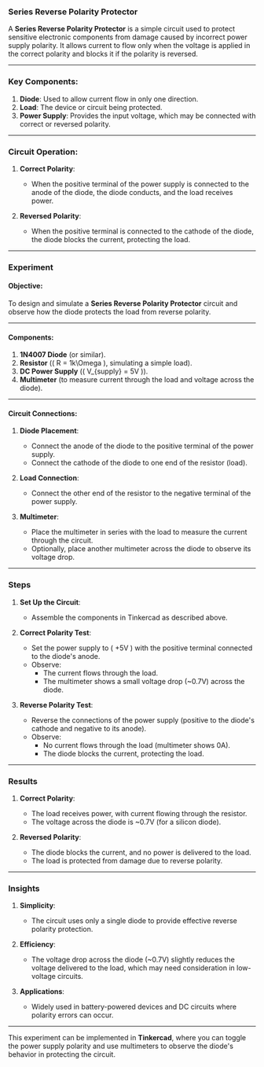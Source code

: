 ### **Series Reverse Polarity Protector**

A **Series Reverse Polarity Protector** is a simple circuit used to protect sensitive electronic components from damage caused by incorrect power supply polarity. It allows current to flow only when the voltage is applied in the correct polarity and blocks it if the polarity is reversed.

---

### **Key Components**:
1. **Diode**: Used to allow current flow in only one direction.
2. **Load**: The device or circuit being protected.
3. **Power Supply**: Provides the input voltage, which may be connected with correct or reversed polarity.

---

### **Circuit Operation**:
1. **Correct Polarity**:
   - When the positive terminal of the power supply is connected to the anode of the diode, the diode conducts, and the load receives power.

2. **Reversed Polarity**:
   - When the positive terminal is connected to the cathode of the diode, the diode blocks the current, protecting the load.

---

### Experiment

#### **Objective**:
To design and simulate a **Series Reverse Polarity Protector** circuit and observe how the diode protects the load from reverse polarity.

---

#### **Components**:
1. **1N4007 Diode** (or similar).
2. **Resistor** (\( R = 1k\Omega \), simulating a simple load).
3. **DC Power Supply** (\( V_{supply} = 5V \)).
4. **Multimeter** (to measure current through the load and voltage across the diode).

---

#### **Circuit Connections**:
1. **Diode Placement**:
   - Connect the anode of the diode to the positive terminal of the power supply.
   - Connect the cathode of the diode to one end of the resistor (load).

2. **Load Connection**:
   - Connect the other end of the resistor to the negative terminal of the power supply.

3. **Multimeter**:
   - Place the multimeter in series with the load to measure the current through the circuit.
   - Optionally, place another multimeter across the diode to observe its voltage drop.

---

### Steps

1. **Set Up the Circuit**:
   - Assemble the components in Tinkercad as described above.

2. **Correct Polarity Test**:
   - Set the power supply to \( +5V \) with the positive terminal connected to the diode's anode.
   - Observe:
     - The current flows through the load.
     - The multimeter shows a small voltage drop (~0.7V) across the diode.

3. **Reverse Polarity Test**:
   - Reverse the connections of the power supply (positive to the diode's cathode and negative to its anode).
   - Observe:
     - No current flows through the load (multimeter shows 0A).
     - The diode blocks the current, protecting the load.

---

### Results

1. **Correct Polarity**:
   - The load receives power, with current flowing through the resistor.
   - The voltage across the diode is ~0.7V (for a silicon diode).

2. **Reversed Polarity**:
   - The diode blocks the current, and no power is delivered to the load.
   - The load is protected from damage due to reverse polarity.

---

### Insights

1. **Simplicity**:
   - The circuit uses only a single diode to provide effective reverse polarity protection.

2. **Efficiency**:
   - The voltage drop across the diode (~0.7V) slightly reduces the voltage delivered to the load, which may need consideration in low-voltage circuits.

3. **Applications**:
   - Widely used in battery-powered devices and DC circuits where polarity errors can occur.

---

This experiment can be implemented in **Tinkercad**, where you can toggle the power supply polarity and use multimeters to observe the diode's behavior in protecting the circuit.
